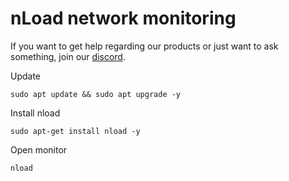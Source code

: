 # nLoad network monitoring 

If you want to get help regarding our products or just want to ask something, join our [discord](https://discord.gg/MUCKhgFUCA).

Update

```
sudo apt update && sudo apt upgrade -y
```

Install nload

```
sudo apt-get install nload -y
```

Open monitor 
```
nload
```
